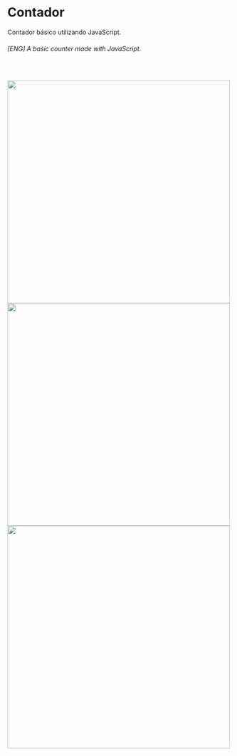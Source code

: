 # Contador
Contador básico utilizando JavaScript.
###### [ENG] A basic counter made with JavaScript.

<br>

<img src="https://user-images.githubusercontent.com/84540148/145880172-ffeabb93-6619-4103-8c96-bf17ef5369b4.png" height="500" width="auto"> <img src="https://user-images.githubusercontent.com/84540148/145880032-f94f2ef5-f3e5-4ace-a404-5b4a3c00a210.png" height="500" width="auto"> <img src="https://user-images.githubusercontent.com/84540148/145880416-c06de549-5438-4e3d-ba26-2ccfd18daa9e.png" height="500" width="auto">


